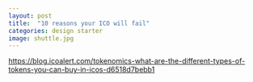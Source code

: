 ```yaml
---
layout: post
title:  "10 reasons your ICO will fail"
categories: design starter 
image: shuttle.jpg
---
```


https://blog.icoalert.com/tokenomics-what-are-the-different-types-of-tokens-you-can-buy-in-icos-d6518d7bebb1